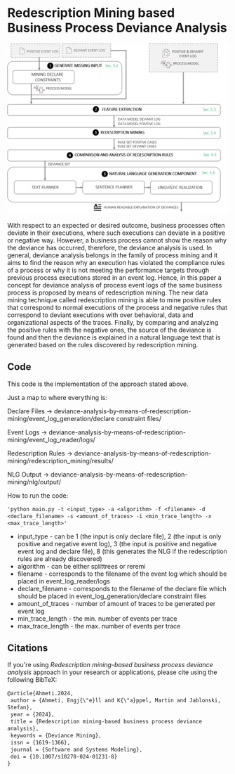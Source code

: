 # Redescription Mining based Business Process Deviance Analysis
![](https://github.com/engjellahmeti/DARM/blob/main/organization/images/DARM%20Approach.png)

With respect to an expected or desired outcome, business processes often deviate in their executions, where such executions can deviate in a positive or negative way. However, a business process cannot show the reason why the deviance has occurred, therefore, the deviance analysis is used. In general, deviance analysis belongs in the family of process mining and it aims to find the reason why an execution has violated the compliance rules of a process or why it is not meeting the performance targets through previous process executions stored in an event log. Hence, in this paper a concept for deviance analysis of process event logs of the same business process is proposed by means of redescription mining. The new data mining technique called redescription mining is able to mine positive rules that correspond to normal executions of the process and negative rules that correspond to deviant executions with over behavioral, data and organizational aspects of the traces. Finally, by comparing and analyzing the positive rules with the negative ones, the source of the deviance is found and then the deviance is explained in a natural language text that is generated based on the rules discovered by redescription mining. 


## Code
This code is the implementation of the approach stated above.

Just a map to where everything is:

Declare Files -> deviance-analysis-by-means-of-redescription-mining/event_log_generation/declare constraint files/

Event Logs -> deviance-analysis-by-means-of-redescription-mining/event_log_reader/logs/

Redescription Rules -> deviance-analysis-by-means-of-redescription-mining/redescription_mining/results/

NLG Output -> deviance-analysis-by-means-of-redescription-mining/nlg/output/


How to run the code:

    'python main.py -t <input_type> -a <algorithm> -f <filename> -d <declare_filename> -s <amount_of_traces> -i <min_trace_length> -x <max_trace_length>'

  - input_type - can be 1 (the input is only declare file), 2 (the input is only positive and negative event log), 3 (the input is positive and negative event log and declare file), 8 (this generates the NLG if the redescription rules are already discovered)
  - algorithm - can be either splittrees or reremi
  - filename - corresponds to the filename of the event log which should be placed in event_log_reader/logs
  - declare_filename - corresponds to the filename of the declare file which should be placed in event_log_generation/declare constraint files
  - amount_of_traces - number of amount of traces to be generated per event log
  - min_trace_length - the min. number of events per trace
  - max_trace_length - the max. number of events per trace
  
## Citations
If you're using *Redescription mining-based business process deviance analysis* approach in your research or applications, please cite using the following BibTeX:
```
@article{Ahmeti.2024,
 author = {Ahmeti, Engj{\"e}ll and K{\"a}ppel, Martin and Jablonski, Stefan},
 year = {2024},
 title = {Redescription mining-based business process deviance analysis},
 keywords = {Deviance Mining},
 issn = {1619-1366},
 journal = {Software and Systems Modeling},
 doi = {10.1007/s10270-024-01231-8}
}
```
